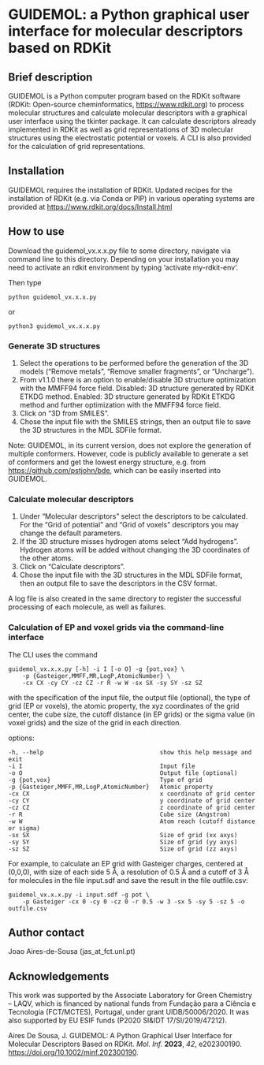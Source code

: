 # GUIDEMOL: a Python graphical user interface for molecular descriptors based on RDKit

## Brief description

GUIDEMOL is a Python computer program based on the RDKit software (RDKit:
Open-source cheminformatics, <https://www.rdkit.org>) to process molecular
structures and calculate molecular descriptors with a graphical user interface
using the tkinter package. It can calculate descriptors already implemented in
RDKit as well as grid representations of 3D molecular structures using the
electrostatic potential or voxels. A CLI is also provided for the calculation
of grid representations.

## Installation

GUIDEMOL requires the installation of RDKit. Updated recipes for the
installation of RDKit (e.g. via Conda or PIP) in various operating systems are
provided at <https://www.rdkit.org/docs/Install.html>

## How to use

Download the guidemol_vx.x.x.py file to some directory, navigate via command
line to this directory.
Depending on your installation you may need to activate an rdkit environment by
typing ‘activate my-rdkit-env’.

Then type

```
python guidemol_vx.x.x.py
```

or

```
python3 guidemol_vx.x.x.py
```

### Generate 3D structures

1. Select the operations to be performed before the generation of the 3D models
   (“Remove metals”, “Remove smaller fragments”, or  “Uncharge”).
1. From v1.1.0 there is an option to enable/disable 3D structure optimization
   with the MMFF94 force field. Disabled: 3D structure generated by RDKit ETKDG
   method. Enabled: 3D structure generated by RDKit ETKDG method and further
   optimization with the MMFF94 force field.
1. Click on “3D from SMILES”.
1. Chose the input file with the SMILES strings, then an output file to save
   the 3D structures in the MDL SDFile format.

Note: GUIDEMOL, in its current version, does not explore the generation of
multiple conformers. However, code is publicly available to generate a set of
conformers and get the lowest energy structure, e.g. from
<https://github.com/pstjohn/bde>, which can be easily inserted into GUIDEMOL.

### Calculate molecular descriptors

1. Under “Molecular descriptors” select the descriptors to be calculated.
   For the “Grid of potential” and “Grid of voxels” descriptors you may
   change the default parameters.
1. If the 3D structure misses hydrogen atoms select “Add hydrogens”.
   Hydrogen atoms will be added without changing the 3D coordinates of the other
   atoms.
1. Click on “Calculate descriptors”.
1. Chose the input file with the 3D structures in the MDL SDFile format, then
   an output file to save the descriptors in the CSV format.

A log file is also created in the same directory to register the successful
processing of each molecule, as well as failures.

### Calculation of EP and voxel grids via the command-line interface

The CLI uses the command

```
guidemol_vx.x.x.py [-h] -i I [-o O] -g {pot,vox} \
    -p {Gasteiger,MMFF,MR,LogP,AtomicNumber} \
    -cx CX -cy CY -cz CZ -r R -w W -sx SX -sy SY -sz SZ
```

with the specification of the input file, the output file (optional), the type
of grid (EP or voxels), the atomic property, the xyz coordinates of the grid
center, the cube size, the cutoff distance (in EP grids) or the sigma value (in
voxel grids) and the size of the grid in each direction.

options:

```
-h, --help                                 show this help message and exit
-i I                                       Input file
-o O                                       Output file (optional)
-g {pot,vox}                               Type of grid
-p {Gasteiger,MMFF,MR,LogP,AtomicNumber}   Atomic property
-cx CX                                     x coordinate of grid center
-cy CY                                     y coordinate of grid center
-cz CZ                                     z coordinate of grid center
-r R                                       Cube size (Angstrom)
-w W                                       Atom reach (cutoff distance or sigma)
-sx SX                                     Size of grid (xx axys)
-sy SY                                     Size of grid (yy axys)
-sz SZ                                     Size of grid (zz axys)
```

For example, to calculate an EP grid with Gasteiger charges, centered at
(0,0,0), with size of each side 5 Å, a resolution of 0.5 Å and a cutoff of
3 Å for molecules in the file input.sdf and save the result in the file
outfile.csv:

```
guidemol_vx.x.x.py -i input.sdf -g pot \
    -p Gasteiger -cx 0 -cy 0 -cz 0 -r 0.5 -w 3 -sx 5 -sy 5 -sz 5 -o outfile.csv
```

## Author contact

Joao Aires-de-Sousa (jas_at_fct.unl.pt)

## Acknowledgements

This work was supported by the Associate Laboratory for Green Chemistry –
LAQV, which is financed by national funds from Fundação para a Ciência e
Tecnologia (FCT/MCTES), Portugal, under grant UIDB/50006/2020. It was also
supported by EU ESIF funds (P2020 SI&IDT 17/SI/2019/47212).

Aires De Sousa, J. GUIDEMOL: A Python Graphical User Interface for Molecular
Descriptors Based on RDKit. *Mol. Inf.* **2023**, *42*, e202300190.
<https://doi.org/10.1002/minf.202300190>.
